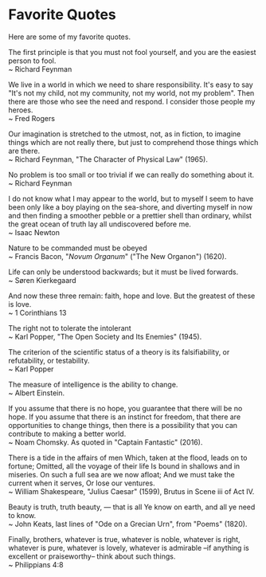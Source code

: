 # Favorite Quotes

Here are some of my favorite quotes.

The first principle is that you must not fool yourself, and you are the easiest person to fool.\
~ Richard Feynman

We live in a world in which we need to share responsibility. It's easy to say "It's not my child, not my community, not my world, not my problem". Then there are those who see the need and respond. I consider those people my heroes.\
~ Fred Rogers

Our imagination is stretched to the utmost, not, as in fiction, to imagine things which are not really there, but just to comprehend those things which are there.\
~ Richard Feynman, "The Character of Physical Law" (1965).

No problem is too small or too trivial if we can really do something about it.\
~ Richard Feynman

I do not know what I may appear to the world, but to myself I seem to have been only like a boy playing on the sea-shore, and diverting myself in now and then finding a smoother pebble or a prettier shell than ordinary, whilst the great ocean of truth lay all undiscovered before me.\
~ Isaac Newton

Nature to be commanded must be obeyed\
~ Francis Bacon, "_Novum Organum_" ("The New Organon") (1620).

Life can only be understood backwards; but it must be lived forwards.\
~ Søren Kierkegaard

And now these three remain: faith, hope and love. But the greatest of these is love.\
~ 1 Corinthians 13

The right not to tolerate the intolerant\
~ Karl Popper, "The Open Society and Its Enemies" (1945).

The criterion of the scientific status of a theory is its falsifiability, or refutability, or testability.\
~ Karl Popper

The measure of intelligence is the ability to change.\
~ Albert Einstein.

If you assume that there is no hope, you guarantee that there will be no hope. If you assume that there is an instinct for freedom, that there are opportunities to change things, then there is a possibility that you can contribute to making a better world.\
~ Noam Chomsky. As quoted in "Captain Fantastic" (2016).

There is a tide in the affairs of men Which, taken at the flood, leads on to fortune; Omitted, all the voyage of their life Is bound in shallows and in miseries. On such a full sea are we now afloat; And we must take the current when it serves, Or lose our ventures.\
~ William Shakespeare, "Julius Caesar" (1599), Brutus in Scene iii of Act IV.

Beauty is truth, truth beauty, — that is all Ye know on earth, and all ye need to know.\
~ John Keats, last lines of "Ode on a Grecian Urn", from "Poems" (1820).

Finally, brothers, whatever is true, whatever is noble, whatever is right, whatever is pure, whatever is lovely, whatever is admirable –if anything is excellent or praiseworthy– think about such things.\
~ Philippians 4:8
